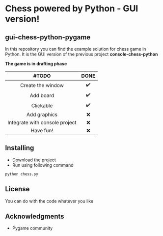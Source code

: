 # Chess powered by Python - GUI version!
## gui-chess-python-pygame

In this repository you can find the example solution for chess game in Python.
It is the GUI version of the previous project **console-chess-python**

**The game is in drafting phase**

| #TODO | DONE |
| :---: | :---: |
| Create the window | ✔️ |
| Add board | ✔️ |
| Clickable | ✔️ |
| Add graphics | ❌ |
| Integrate with console project | ❌ |
| Have fun! | ❌ |

## Installing 
* Download the project
* Run using following command
```
python chess.py
```
## License
You can do with the code whatever you like

## Acknowledgments

* Pygame community